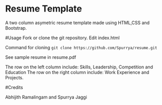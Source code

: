 # Resume Template
A two column asymetric resume template made using HTML,CSS and Bootstrap.

#Usage
Fork or clone the git repository. Edit index.html

Command for cloning
```git clone https://github.com/Spurrya/resume.git```

See sample resume in resume.pdf

The row on the left column include: Skills, Leadership, Competition and Education
The row on the right column include: Work Experience and Projects.

#Credits

Abhijith Ramalingam and Spurrya Jaggi
